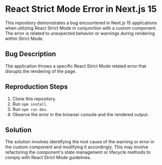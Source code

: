 # React Strict Mode Error in Next.js 15

This repository demonstrates a bug encountered in Next.js 15 applications when utilizing React Strict Mode in conjunction with a custom component.  The error is related to unexpected behavior or warnings during rendering within Strict Mode.

## Bug Description

The application throws a specific React Strict Mode related error that disrupts the rendering of the page.

## Reproduction Steps

1. Clone this repository.
2. Run `npm install`.
3. Run `npm run dev`.
4. Observe the error in the browser console and the rendered output.

## Solution

The solution involves identifying the root cause of the warning or error in the custom component and modifying it accordingly. This may involve refactoring the component's state management or lifecycle methods to comply with React Strict Mode guidelines.
